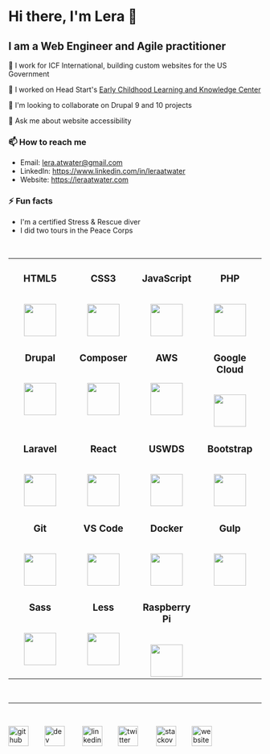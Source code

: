 # Hi there, I'm Lera 👋
## I am a Web Engineer and Agile practitioner


🔭 I work for ICF International, building custom websites for the US Government

🌱 I worked on Head Start's [Early Childhood Learning and Knowledge Center](https://eclkc.ohs.acf.hhs.gov/ "Go to the website")

👯 I'm looking to collaborate on Drupal 9 and 10 projects 

💬 Ask me about website accessibility 

### 📫 How to reach me

* Email: lera.atwater@gmail.com 
* LinkedIn: https://www.linkedin.com/in/leraatwater
* Website: https://leraatwater.com

### ⚡ Fun facts 

* I'm a certified Stress & Rescue diver
* I did two tours in the Peace Corps

<br>

<table>
  <tbody>
    <tr valign="top">
      <td width="25%" align="center"><h3>HTML5</h3><br>
        <img src="https://cdn.svgporn.com/logos/html-5.svg" height="64px"></td>
      <td width="25%" align="center"><h3>CSS3</h3><br>
        <img src="https://cdn.svgporn.com/logos/css-3.svg" height="64px"></td>
      <td width="25%" align="center"><h3>JavaScript</h3><br>
        <img src="https://cdn.svgporn.com/logos/javascript.svg" height="64px"></td>
      <td width="25%" align="center"><h3>PHP</h3><br>
        <img src="https://cdn.svgporn.com/logos/php.svg" height="64px"></td>
    </tr>
    <tr valign="top">
      <td width="25%" align="center"><h3>Drupal</h3><br>
        <img src="https://cdn.svgporn.com/logos/drupal.svg" height="64px"></td>
      <td width="25%" align="center"><h3>Composer</h3><br>
        <img src="https://cdn.svgporn.com/logos/composer.svg" height="64px"></td>
      <td width="25%" align="center"><h3>AWS</h3><br>
        <img src="https://cdn.svgporn.com/logos/aws.svg" height="64px"></td>
      <td width="25%" align="center"><h3>Google Cloud</h3><br>
        <img src="https://cdn.svgporn.com/logos/google-cloud.svg" height="64px"></td>
    </tr>
    <tr valign="top">
      <td width="25%" align="center"><h3>Laravel</h3><br>
        <img src="https://cdn.svgporn.com/logos/laravel.svg" height="64px"></td>      
      <td width="25%" align="center"><h3>React</h3><br>
        <img src="https://cdn.svgporn.com/logos/react.svg" height="64px"></td>
      <td width="25%" align="center"><h3>USWDS</h3><br>
        <img src="https://designsystem.digital.gov/assets/img/uswds-logo/4c-lg-on-black.svg" height="64px"></td>
      <td width="25%" align="center"><h3>Bootstrap</h3><br>
        <img src="https://cdn.svgporn.com/logos/bootstrap.svg" height="64px"></td>
    </tr>    
    <tr valign="top">
      <td width="25%" align="center"><h3>Git</h3><br>
        <img src="https://cdn.svgporn.com/logos/git-icon.svg" height="64px"></td>
      <td width="25%" align="center"><h3>VS Code</h3><br>
        <img src="https://cdn.svgporn.com/logos/visual-studio-code.svg" height="64px"></td>
      <td width="25%" align="center"><h3>Docker</h3><br>
        <img src="https://cdn.svgporn.com/logos/docker-icon.svg" height="64px"></td>
      <td width="25%" align="center"><h3>Gulp</h3><br>
        <img src="https://cdn.svgporn.com/logos/gulp.svg" height="64px"></td>
    </tr>    
    <tr valign="top">
      <td width="25%" align="center"><h3>Sass</h3><br>
        <img src="https://cdn.svgporn.com/logos/sass.svg" height="64px"></td>
      <td width="25%" align="center"><h3>Less</h3><br>
        <img src="https://cdn.svgporn.com/logos/less.svg" height="64px"></td>
      <td width="25%" align="center"><h3>Raspberry Pi</h3><br>
        <img src="https://cdn.svgporn.com/logos/raspberry-pi.svg" height="64px"></td>
    </tr>
  </tbody>
</table>
<br>
 
 ***
<br>  
   
[<img src='https://cdn.jsdelivr.net/npm/simple-icons@3.0.1/icons/github.svg' alt='github' height='40'>](https://github.com/LeraAtwater/LeraAtwater) &nbsp; &nbsp;&nbsp; &nbsp; [<img src='https://cdn.jsdelivr.net/npm/simple-icons@3.0.1/icons/dev-dot-to.svg' alt='dev' height='40'>](https://dev.to/leraatwater) &nbsp; &nbsp; &nbsp; &nbsp; 
[<img src='https://cdn.jsdelivr.net/npm/simple-icons@3.0.1/icons/linkedin.svg' alt='linkedin' height='40'>](https://www.linkedin.com/in/LeraAtwater/)  &nbsp; &nbsp;&nbsp; &nbsp; [<img src='https://cdn.jsdelivr.net/npm/simple-icons@3.0.1/icons/twitter.svg' alt='twitter' height='40'>](https://twitter.com/@LeraAtwater) &nbsp; &nbsp; &nbsp; &nbsp;
[<img src='https://cdn.jsdelivr.net/npm/simple-icons@3.0.1/icons/stackoverflow.svg' alt='stackoverflow' height='40'>](https://stackoverflow.com/users/1836943/leraa) &nbsp; &nbsp;&nbsp; &nbsp;  [<img src='https://cdn.jsdelivr.net/npm/simple-icons@3.0.1/icons/icloud.svg' alt='website' height='40'>](https://leraatwater.com/)  
